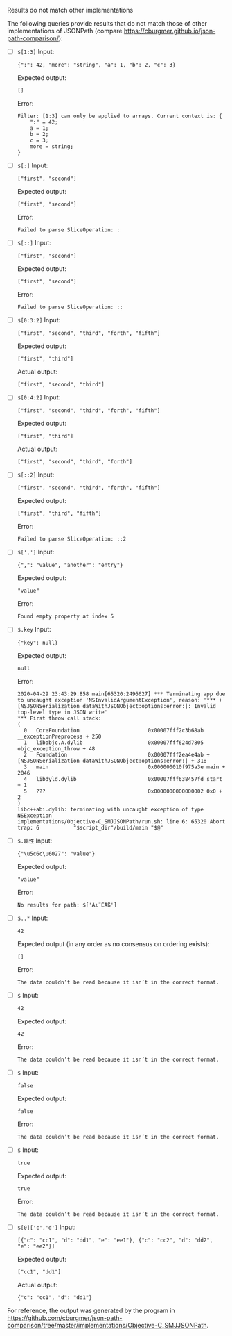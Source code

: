 Results do not match other implementations

The following queries provide results that do not match those of other implementations of JSONPath
(compare https://cburgmer.github.io/json-path-comparison/):

- [ ] `$[1:3]`
  Input:
  ```
  {":": 42, "more": "string", "a": 1, "b": 2, "c": 3}
  ```
  Expected output:
  ```
  []
  ```
  Error:
  ```
  Filter: [1:3] can only be applied to arrays. Current context is: {
      ":" = 42;
      a = 1;
      b = 2;
      c = 3;
      more = string;
  }
  ```

- [ ] `$[:]`
  Input:
  ```
  ["first", "second"]
  ```
  Expected output:
  ```
  ["first", "second"]
  ```
  Error:
  ```
  Failed to parse SliceOperation: :
  ```

- [ ] `$[::]`
  Input:
  ```
  ["first", "second"]
  ```
  Expected output:
  ```
  ["first", "second"]
  ```
  Error:
  ```
  Failed to parse SliceOperation: ::
  ```

- [ ] `$[0:3:2]`
  Input:
  ```
  ["first", "second", "third", "forth", "fifth"]
  ```
  Expected output:
  ```
  ["first", "third"]
  ```
  Actual output:
  ```
  ["first", "second", "third"]
  ```

- [ ] `$[0:4:2]`
  Input:
  ```
  ["first", "second", "third", "forth", "fifth"]
  ```
  Expected output:
  ```
  ["first", "third"]
  ```
  Actual output:
  ```
  ["first", "second", "third", "forth"]
  ```

- [ ] `$[::2]`
  Input:
  ```
  ["first", "second", "third", "forth", "fifth"]
  ```
  Expected output:
  ```
  ["first", "third", "fifth"]
  ```
  Error:
  ```
  Failed to parse SliceOperation: ::2
  ```

- [ ] `$[',']`
  Input:
  ```
  {",": "value", "another": "entry"}
  ```
  Expected output:
  ```
  "value"
  ```
  Error:
  ```
  Found empty property at index 5
  ```

- [ ] `$.key`
  Input:
  ```
  {"key": null}
  ```
  Expected output:
  ```
  null
  ```
  Error:
  ```
  2020-04-29 23:43:29.858 main[65320:2496627] *** Terminating app due to uncaught exception 'NSInvalidArgumentException', reason: '*** +[NSJSONSerialization dataWithJSONObject:options:error:]: Invalid top-level type in JSON write'
  *** First throw call stack:
  (
  	0   CoreFoundation                      0x00007fff2c3b68ab __exceptionPreprocess + 250
  	1   libobjc.A.dylib                     0x00007fff624d7805 objc_exception_throw + 48
  	2   Foundation                          0x00007fff2ea4e4ab +[NSJSONSerialization dataWithJSONObject:options:error:] + 318
  	3   main                                0x000000010f975a3e main + 2046
  	4   libdyld.dylib                       0x00007fff638457fd start + 1
  	5   ???                                 0x0000000000000002 0x0 + 2
  )
  libc++abi.dylib: terminating with uncaught exception of type NSException
  implementations/Objective-C_SMJJSONPath/run.sh: line 6: 65320 Abort trap: 6           "$script_dir"/build/main "$@"
  ```

- [ ] `$.屬性`
  Input:
  ```
  {"\u5c6c\u6027": "value"}
  ```
  Expected output:
  ```
  "value"
  ```
  Error:
  ```
  No results for path: $['Â±¨ÊÄß']
  ```

- [ ] `$..*`
  Input:
  ```
  42
  ```
  Expected output (in any order as no consensus on ordering exists):
  ```
  []
  ```
  Error:
  ```
  The data couldn’t be read because it isn’t in the correct format.
  ```

- [ ] `$`
  Input:
  ```
  42
  ```
  Expected output:
  ```
  42
  ```
  Error:
  ```
  The data couldn’t be read because it isn’t in the correct format.
  ```

- [ ] `$`
  Input:
  ```
  false
  ```
  Expected output:
  ```
  false
  ```
  Error:
  ```
  The data couldn’t be read because it isn’t in the correct format.
  ```

- [ ] `$`
  Input:
  ```
  true
  ```
  Expected output:
  ```
  true
  ```
  Error:
  ```
  The data couldn’t be read because it isn’t in the correct format.
  ```

- [ ] `$[0]['c','d']`
  Input:
  ```
  [{"c": "cc1", "d": "dd1", "e": "ee1"}, {"c": "cc2", "d": "dd2", "e": "ee2"}]
  ```
  Expected output:
  ```
  ["cc1", "dd1"]
  ```
  Actual output:
  ```
  {"c": "cc1", "d": "dd1"}
  ```


For reference, the output was generated by the program in https://github.com/cburgmer/json-path-comparison/tree/master/implementations/Objective-C_SMJJSONPath.
